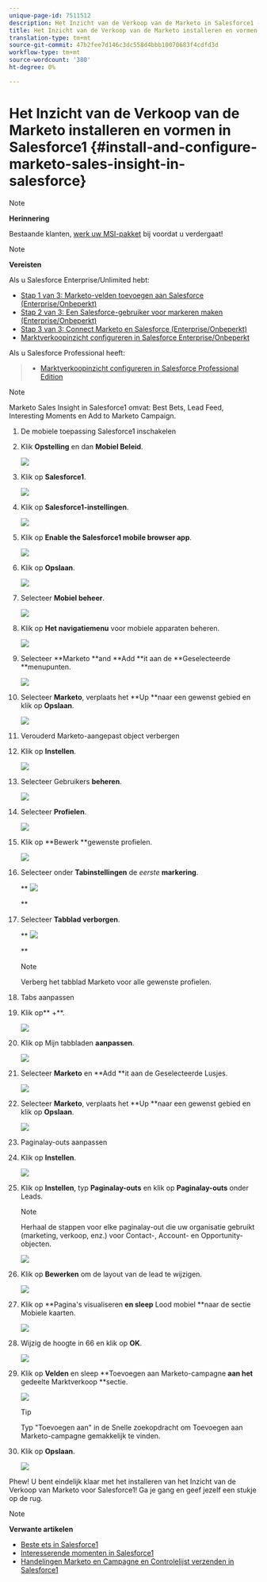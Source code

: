 ```yaml
---
unique-page-id: 7511512
description: Het Inzicht van de Verkoop van de Marketo in Salesforce1 - Marketo Docs - de Documentatie van het Product installeren en vormen
title: Het Inzicht van de Verkoop van de Marketo installeren en vormen in Salesforce1
translation-type: tm+mt
source-git-commit: 47b2fee7d146c3dc558d4bbb10070683f4cdfd3d
workflow-type: tm+mt
source-wordcount: '380'
ht-degree: 0%

---
```



# Het Inzicht van de Verkoop van de Marketo installeren en vormen in Salesforce1 {#install-and-configure-marketo-sales-insight-in-salesforce}

>[!NOTE]
>
>**Herinnering**
>
>Bestaande klanten, [werk uw MSI-pakket](http://docs.marketo.com/x/_gU6Ag) bij voordat u verdergaat!

>[!NOTE]
>
>**Vereisten**
>
>Als u Salesforce Enterprise/Unlimited hebt:
>
>* [Stap 1 van 3: Marketo-velden toevoegen aan Salesforce (Enterprise/Onbeperkt)](../../../../product-docs/crm-sync/salesforce-sync/setup/enterprise-unlimited-edition/step-1-of-3-add-marketo-fields-to-salesforce-enterprise-unlimited.md)
>* [Stap 2 van 3: Een Salesforce-gebruiker voor markeren maken (Enterprise/Onbeperkt)](../../../../product-docs/crm-sync/salesforce-sync/setup/enterprise-unlimited-edition/step-2-of-3-create-a-salesforce-user-for-marketo-enterprise-unlimited.md)
>* [Stap 3 van 3: Connect Marketo en Salesforce (Enterprise/Onbeperkt)](../../../../product-docs/crm-sync/salesforce-sync/setup/enterprise-unlimited-edition/step-3-of-3-connect-marketo-and-salesforce-enterprise-unlimited.md)
>* [Marktverkoopinzicht configureren in Salesforce Enterprise/Onbeperkt](../../../../product-docs/marketo-sales-insight/msi-for-salesforce/configuration/configure-marketo-sales-insight-in-salesforce-enterprise-unlimited.md)

>
>
Als u Salesforce Professional heeft:
>
>* [Marktverkoopinzicht configureren in Salesforce Professional Edition](../../../../product-docs/marketo-sales-insight/msi-for-salesforce/configuration/configure-marketo-sales-insight-in-salesforce-professional-edition.md)

>



>[!NOTE]
>
>Marketo Sales Insight in Salesforce1 omvat: Best Bets, Lead Feed, Interesting Moments en Add to Marketo Campaign.

1. De mobiele toepassing Salesforce1 inschakelen
1. Klik **Opstelling** en dan **Mobiel Beleid**.

   ![](assets/image2015-4-21-15-3a29-3a22.png)

1. Klik op **Salesforce1**.

   ![](assets/image2015-4-21-15-3a30-3a51.png)

1. Klik op **Salesforce1-instellingen**.

   ![](assets/image2015-4-21-15-3a32-3a21.png)

1. Klik op **Enable the Salesforce1 mobile browser app**.

   ![](assets/image2015-4-21-15-3a34-3a27.png)

1. Klik op **Opslaan**.

   ![](assets/image2015-4-21-15-3a42-3a48.png)

1. Selecteer **Mobiel beheer**.

   ![](assets/image2015-4-22-11-3a10-3a14.png)

1. Klik op **Het navigatiemenu** voor mobiele apparaten beheren.

   ![](assets/image2015-4-22-11-3a13-3a10.png)

1. Selecteer **Marketo **and **Add **it aan de **Geselecteerde **menupunten.

   ![](assets/image2015-4-22-14-3a55-3a37.png)

1. Selecteer **Marketo**, verplaats het **Up **naar een gewenst gebied en klik op **Opslaan**.

   ![](assets/image2015-4-22-17-3a20-3a56.png)

1. Verouderd Marketo-aangepast object verbergen
1. Klik op **Instellen**.

   ![](assets/image2015-4-22-15-3a13-3a48.png)

1. Selecteer Gebruikers **beheren**.

   ![](assets/image2015-5-5-11-3a13-3a45.png)

1. Selecteer **Profielen**.

   ![](assets/image2015-5-5-11-3a15-3a21.png)

1. Klik op **Bewerk **gewenste profielen.

   ![](assets/image2015-5-5-13-3a51-3a36.png)

1. Selecteer onder **Tabinstellingen** de *eerste* **markering**.

   ** ![](assets/image2015-5-5-13-3a55-3a36.png)

   **

1. Selecteer **Tabblad verborgen**.

   ** ![](assets/image2015-5-5-14-3a2-3a29.png)

   **

   >[!NOTE]
   >
   >Verberg het tabblad Marketo voor alle gewenste profielen.

1. Tabs aanpassen
1. Klik op** +**.

   ![](assets/image2015-4-22-17-3a14-3a49.png)

1. Klik op Mijn tabbladen **aanpassen**.

   ![](assets/image2015-4-22-17-3a16-3a22.png)

1. Selecteer **Marketo** en **Add **it aan de Geselecteerde Lusjes.

   ![](assets/image2015-4-22-17-3a17-3a15.png)

1. Selecteer **Marketo**, verplaats het **Up **naar een gewenst gebied en klik op **Opslaan**.

   ![](assets/image2015-4-22-18-3a29-3a47.png)

1. Paginalay-outs aanpassen
1. Klik op **Instellen**.

   ![](assets/image2015-4-22-17-3a26-3a56.png)

1. Klik op **Instellen**, typ **Paginalay-outs** en klik op **Paginalay-outs** onder Leads.

   >[!NOTE]
   >
   >Herhaal de stappen voor elke paginalay-out die uw organisatie gebruikt (marketing, verkoop, enz.) voor Contact-, Account- en Opportunity-objecten.

   ![](assets/image2015-4-22-17-3a34-3a33.png)

1. Klik op **Bewerken** om de layout van de lead te wijzigen.

   ![](assets/image2015-4-22-17-3a44-3a0.png)

1. Klik op **Pagina&#39;s visualiseren **en sleep** Lood mobiel **naar de sectie Mobiele kaarten.

   ![](assets/image2015-4-22-17-3a49-3a37.png)

1. Wijzig de hoogte in 66 en klik op **OK**.

   ![](assets/image2015-4-22-17-3a52-3a15.png)

1. Klik op **Velden** en sleep **Toevoegen aan Marketo-campagne **aan het** gedeelte Marktverkoop **sectie.

   ![](assets/configure-step-6.png)

   >[!TIP]
   >
   >Typ &quot;Toevoegen aan&quot; in de Snelle zoekopdracht om Toevoegen aan Marketo-campagne gemakkelijk te vinden.

1. Klik op **Opslaan**.

   ![](assets/image2015-4-22-18-3a1-3a56.png)

Phew! U bent eindelijk klaar met het installeren van het Inzicht van de Verkoop van Marketo voor Salesforce1! Ga je gang en geef jezelf een stukje op de rug.

>[!NOTE]
>
>**Verwante artikelen**
>
>* [Beste ets in Salesforce1](best-bets-in-salesforce1.md)
>* [Interesserende momenten in Salesforce1](interesting-moments-in-salesforce1.md)
>* [Handelingen Marketo en Campagne en Controlelijst verzenden in Salesforce1](send-marketo-email-and-campaign-and-watchlist-actions-in-salesforce1.md)

>



